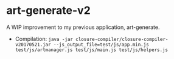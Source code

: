 # art-generate-v2
A WIP improvement to my previous application, art-generate.

* Compilation: `java -jar closure-compiler/closure-compiler-v20170521.jar --js_output_file=test/js/app.min.js test/js/artmanager.js test/js/main.js test/js/helpers.js`

